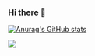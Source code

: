 ### Hi there 👋

<!--
**SadeghianAM/SadeghianAM** is a ✨ _special_ ✨ repository because its `README.md` (this file) appears on your GitHub profile.

Here are some ideas to get you started:

- 🔭 I’m currently working on ...
- 🌱 I’m currently learning ...
- 👯 I’m looking to collaborate on ...
- 🤔 I’m looking for help with ...
- 💬 Ask me about ...
- 📫 How to reach me: ...
- 😄 Pronouns: ...
- ⚡ Fun fact: ...
-->
[![Anurag's GitHub stats](https://github-readme-stats.vercel.app/api?username=SadeghianAM)](https://github.com/SadeghianAM/github-readme-stats)


<a href=&quothttps://github.com/SadeghianAM&quot>
<img align=&quotcenter&quot src=&quothttps://github-readme-stats.vercel.app/api/top-langs/?username=SadeghianAM&quot />
</a>
